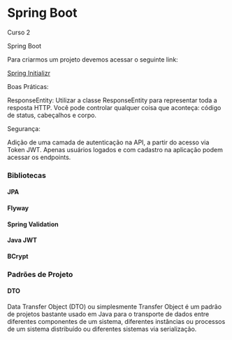 # Spring Boot
Curso 2

Spring Boot

Para criarmos um projeto devemos acessar o seguinte link:

[Spring Initializr](https://start.spring.io/)

Boas Práticas:

ResponseEntity: Utilizar a classe ResponseEntity para representar toda a resposta HTTP. Você pode controlar qualquer coisa que aconteça: código de status, cabeçalhos e corpo.

Segurança:

Adição de uma camada de autenticação na API, a partir do acesso via
Token JWT.
Apenas usuários logados e com cadastro na aplicação podem acessar os endpoints.

### Bibliotecas

#### JPA
#### Flyway
#### Spring Validation
#### Java JWT
#### BCrypt

### Padrões de Projeto

#### DTO

Data Transfer Object (DTO) ou simplesmente Transfer Object é um padrão de projetos bastante usado em Java para o transporte de dados entre diferentes componentes de um sistema, diferentes instâncias ou processos de um sistema distribuído ou diferentes sistemas via serialização.